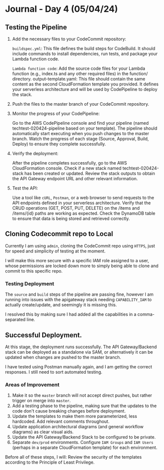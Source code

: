 # Journal - Day 4 (05/04/24)


## Testing the Pipeline

1. Add the necessary files to your CodeCommit repository:

    `buildspec.yml`: This file defines the build steps for CodeBuild. It should include commands to install dependencies, run tests, and package your Lambda function code.
 
    `Lambda function code`: Add the source code files for your Lambda function (e.g., index.ts and any other required files) in the function/ directory.
    output-template.yaml: This file should contain the same content as the second CloudFormation template you provided. It defines your serverless architecture and will be used by CodePipeline to deploy the stack.

2. Push the files to the master branch of your CodeCommit repository.

3. Monitor the progress of your CodePipeline:
    
    Go to the AWS CodePipeline console and find your pipeline (named techtest-020424-pipeline based on your template).
    The pipeline should automatically start executing when you push changes to the master branch.
    Watch the progress of each stage (Source, Approval, Build, Deploy) to ensure they complete successfully.

4. Verify the deployment:
    
    After the pipeline completes successfully, go to the AWS CloudFormation console.
    Check if a new stack named techtest-020424-stack has been created or updated.
    Review the stack outputs to obtain the API Gateway endpoint URL and other relevant information.

5. Test the API:
   
    Use a tool like `cURL`, `Postman`, or a web browser to send requests to the API endpoints defined in your serverless architecture.
    Verify that the CRUD operations (GET, POST, PUT, DELETE) on the /items and /items/{id} paths are working as expected.
    Check the DynamoDB table to ensure that data is being stored and retrieved correctly.



## Cloning Codecommit repo to Local

Currently I am using `admin`, cloning the CodeCommit repo using `HTTPS`, just for speed and simplicity of testing at the moment.

I will make this more secure with a specific IAM role assigned to a user, whose permissions are locked down more to simply being able to clone and commit to this specific repo.


### Testing Deployment
The `source` and `build` steps of the pipeline are passing fine, however I am running into issues with the apigateway stack needing `CAPABILITY_IAM` to actually create/update, and seemingly it is missing this.


I resolved this by making sure I had added all the capabilities in a comma-separated line.

## Successful Deployment.

At this stage, the deployment runs successfully. The API Gateway/Backend stack can be deployed as a standalone via SAM, or alternatively it can be updated when changes are pushed to the master branch.

I have tested using Postman manually again, and I am getting the correct responses. I still need to sort automated testing.

### Areas of Improvement
1. Make it so the `master` branch will not accept direct pushes, but rather trigger on merge into `master`.
2. Add a testing phase to the pipeline, making sure that the updates to the code don't cause breaking changes before deployment.
3. Update the templates to make them more parameterized, less hardcoded. Add relevant comments throughout.
4. Update application architectural diagrams (and general workflow diagrams) as clear visual aids.
5. Update the API Gateway/Backend Stack to be configured to be private.
6. Separate `dev/prod` environments. Configure `IAM Groups` and `IAM Users` (perhaps in a separate CloudFormation template) for each environment.

Before all of these steps, I will:
Review the security of the templates according to the Principle of Least Privilege.